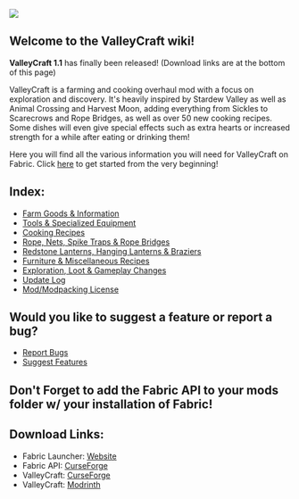 ![](https://github.com/l1nkl3/ValleyCraft/blob/gh-pages/wiki-images/banner_alt.png)

## Welcome to the ValleyCraft wiki!

**ValleyCraft 1.1** has finally been released! (Download links are at the bottom of this page)

ValleyCraft is a farming and cooking overhaul mod with a focus on exploration and discovery. It's heavily inspired by Stardew Valley as well as Animal Crossing and Harvest Moon, adding everything from Sickles to Scarecrows and Rope Bridges, as well as over 50 new cooking recipes. Some dishes will even give special effects such as extra hearts or increased strength for a while after eating or drinking them!

Here you will find all the various information you will need for ValleyCraft on Fabric. Click [here](https://github.com/l1nkl3/ValleyCraft/blob/gh-pages/docs/tools.md) to get started from the very beginning!

## Index:

* [Farm Goods & Information](https://github.com/l1nkl3/ValleyCraft/blob/gh-pages/docs/farm_goods.md)
* [Tools & Specialized Equipment](https://github.com/l1nkl3/ValleyCraft/blob/gh-pages/docs/tools.md)
* [Cooking Recipes](https://github.com/l1nkl3/ValleyCraft/blob/gh-pages/docs/cook.md)
* [Rope, Nets, Spike Traps & Rope Bridges](https://github.com/l1nkl3/ValleyCraft/blob/gh-pages/docs/bridges.md)
* [Redstone Lanterns, Hanging Lanterns & Braziers](https://github.com/l1nkl3/ValleyCraft/blob/gh-pages/docs/lights.md)
* [Furniture & Miscellaneous Recipes](https://github.com/l1nkl3/ValleyCraft/blob/gh-pages/docs/misc.md)
* [Exploration, Loot & Gameplay Changes](https://github.com/l1nkl3/ValleyCraft/blob/gh-pages/docs/loot.md)
* [Update Log](https://github.com/l1nkl3/ValleyCraft/blob/gh-pages/docs/update.md)
* [Mod/Modpacking License](https://github.com/l1nkl3/ValleyCraft/blob/gh-pages/docs/license.md)

## Would you like to suggest a feature or report a bug?
* [Report Bugs](https://docs.google.com/forms/d/1S_4cj_lOQYHhpOkUtYO4aLKt_djE2MYwI45i03fNmrc/prefill)
* [Suggest Features](https://docs.google.com/forms/d/1_sepGtRtqZb3-ViJBneQrDf5R0ZT0G_KwHdOn8xRmpo/prefill)

## Don't Forget to add the Fabric API to your mods folder w/ your installation of Fabric!


## Download Links:

* Fabric Launcher: [Website](https://fabricmc.net/use/)
* Fabric API: [CurseForge](https://www.curseforge.com/minecraft/mc-mods/fabric-api/)
* ValleyCraft: [CurseForge](https://www.curseforge.com/minecraft/mc-mods/valleycraft)
* ValleyCraft: [Modrinth](https://modrinth.com/mod/valleycraft)
